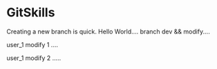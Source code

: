 # GitSkills
Creating a new branch is quick.
Hello World....
branch dev && modify....

user_1 modify 1 ....

user_1 modify 2 .....
